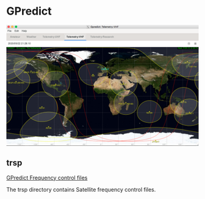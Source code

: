 # GPredict

![GPredict Radio Control](GPredict_example.png)

## trsp

[GPredict Frequency control files](trsp/)

The trsp directory contains Satellite frequency control files.
